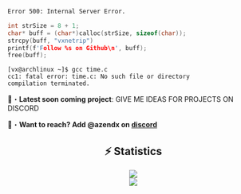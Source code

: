```apache
Error 500: Internal Server Error.
```
```c
int strSize = 8 + 1;
char* buff = (char*)calloc(strSize, sizeof(char));
strcpy(buff, "vxnetrip")
printf(f'Follow %s on Github\n', buff);
free(buff);
```
```terminal
[vx@archlinux ~]$ gcc time.c
cc1: fatal error: time.c: No such file or directory
compilation terminated.
```

📂・**Latest soon coming project**: GIVE ME IDEAS FOR PROJECTS ON DISCORD


📩・**Want to reach? Add @azendx on [discord](https://discord.com/users/1344733728567464097)**

<div align="center">
    <h2 align="center">⚡ Statistics</h2>
    <div>
        <img src="https://github-readme-stats.vercel.app/api?username=vxnetrip&show_icons=true&bg_color=00000000">
    </div>
    <div>
        <img src="http://github-readme-streak-stats.herokuapp.com?user=vxnetrip&theme=tokyonight_duo&hide_border=true&mode=weekly">
    </div>
</div>

